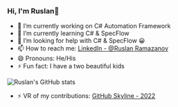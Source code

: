 ### Hi, I'm Ruslan👋

- 🔭 I’m currently working on C# Automation Framework
- 🌱 I’m currently learning C# & SpecFlow
- 🤔 I’m looking for help with C# & SpecFlow 😀
- 📫 How to reach me: [LinkedIn - @Ruslan Ramazanov](https://www.linkedin.com/in/ruslan-ramazanov-89a93679/)
- 😄 Pronouns: He/His
- ⚡ Fun fact: I have a two beautiful kids


![Ruslan's GitHub stats](https://github-readme-stats.vercel.app/api?username=RuslanRamazanov72&theme=radical&show_icons=true&count_private=true&include_all_commits=true&title_color=ffffff&icon_color=bb2acf&text_color=daf7dc&bg_color=151515)

- ⚡ VR of my contributions: [GitHub Skyline - 2022](https://skyline.github.com/RuslanRamazanov72/2022)
